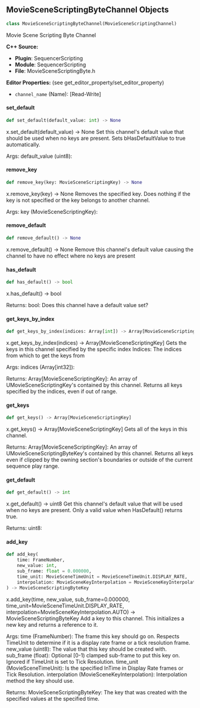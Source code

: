 ## MovieSceneScriptingByteChannel Objects

```python
class MovieSceneScriptingByteChannel(MovieSceneScriptingChannel)
```

Movie Scene Scripting Byte Channel

**C++ Source:**

- **Plugin**: SequencerScripting
- **Module**: SequencerScripting
- **File**: MovieSceneScriptingByte.h

**Editor Properties:** (see get_editor_property/set_editor_property)

- ``channel_name`` (Name):  [Read-Write]

<a id="unreal.MovieSceneScriptingByteChannel.set_default"></a>

#### set_default

```python
def set_default(default_value: int) -> None
```

x.set_default(default_value) -> None
Set this channel's default value that should be used when no keys are present.
Sets bHasDefaultValue to true automatically.

Args:
    default_value (uint8):

<a id="unreal.MovieSceneScriptingByteChannel.remove_key"></a>

#### remove_key

```python
def remove_key(key: MovieSceneScriptingKey) -> None
```

x.remove_key(key) -> None
Removes the specified key. Does nothing if the key is not specified or the key belongs to another channel.

Args:
    key (MovieSceneScriptingKey):

<a id="unreal.MovieSceneScriptingByteChannel.remove_default"></a>

#### remove_default

```python
def remove_default() -> None
```

x.remove_default() -> None
Remove this channel's default value causing the channel to have no effect where no keys are present

<a id="unreal.MovieSceneScriptingByteChannel.has_default"></a>

#### has_default

```python
def has_default() -> bool
```

x.has_default() -> bool


Returns:
    bool: Does this channel have a default value set?

<a id="unreal.MovieSceneScriptingByteChannel.get_keys_by_index"></a>

#### get_keys_by_index

```python
def get_keys_by_index(indices: Array[int]) -> Array[MovieSceneScriptingKey]
```

x.get_keys_by_index(indices) -> Array[MovieSceneScriptingKey]
Gets the keys in this channel specified by the specific index
Indices: The indices from which to get the keys from

Args:
    indices (Array[int32]): 

Returns:
    Array[MovieSceneScriptingKey]: An array of UMovieSceneScriptingKey's contained by this channel. Returns all keys specified by the indices, even if out of range.

<a id="unreal.MovieSceneScriptingByteChannel.get_keys"></a>

#### get_keys

```python
def get_keys() -> Array[MovieSceneScriptingKey]
```

x.get_keys() -> Array[MovieSceneScriptingKey]
Gets all of the keys in this channel.

Returns:
    Array[MovieSceneScriptingKey]: An array of UMovieSceneScriptingByteKey's contained by this channel. Returns all keys even if clipped by the owning section's boundaries or outside of the current sequence play range.

<a id="unreal.MovieSceneScriptingByteChannel.get_default"></a>

#### get_default

```python
def get_default() -> int
```

x.get_default() -> uint8
Get this channel's default value that will be used when no keys are present. Only a valid
value when HasDefault() returns true.

Returns:
    uint8:

<a id="unreal.MovieSceneScriptingByteChannel.add_key"></a>

#### add_key

```python
def add_key(
    time: FrameNumber,
    new_value: int,
    sub_frame: float = 0.000000,
    time_unit: MovieSceneTimeUnit = MovieSceneTimeUnit.DISPLAY_RATE,
    interpolation: MovieSceneKeyInterpolation = MovieSceneKeyInterpolation.AUTO
) -> MovieSceneScriptingByteKey
```

x.add_key(time, new_value, sub_frame=0.000000, time_unit=MovieSceneTimeUnit.DISPLAY_RATE, interpolation=MovieSceneKeyInterpolation.AUTO) -> MovieSceneScriptingByteKey
Add a key to this channel. This initializes a new key and returns a reference to it.

Args:
    time (FrameNumber): The frame this key should go on. Respects TimeUnit to determine if it is a display rate frame or a tick resolution frame.
    new_value (uint8): The value that this key should be created with.
    sub_frame (float): Optional [0-1) clamped sub-frame to put this key on. Ignored if TimeUnit is set to Tick Resolution.
    time_unit (MovieSceneTimeUnit): Is the specified InTime in Display Rate frames or Tick Resolution.
    interpolation (MovieSceneKeyInterpolation): Interpolation method the key should use.

Returns:
    MovieSceneScriptingByteKey: The key that was created with the specified values at the specified time.

<a id="unreal.MovieSceneScriptingDoubleKey"></a>